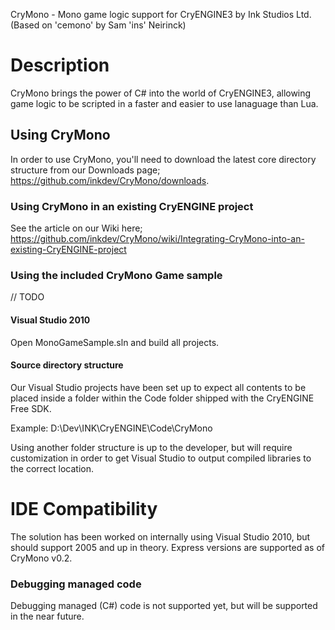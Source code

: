 CryMono - Mono game logic support for CryENGINE3
	by Ink Studios Ltd. (Based on 'cemono' by Sam 'ins\' Neirinck)

# Description
CryMono brings the power of C# into the world of CryENGINE3, allowing game logic to be scripted in a faster and easier to use lanaguage than Lua.
	
## Using CryMono 
In order to use CryMono, you'll need to download the latest core directory structure from our Downloads page; https://github.com/inkdev/CryMono/downloads.

### Using CryMono in an existing CryENGINE project
See the article on our Wiki here; https://github.com/inkdev/CryMono/wiki/Integrating-CryMono-into-an-existing-CryENGINE-project

### Using the included CryMono Game sample

// TODO

#### Visual Studio 2010
Open MonoGameSample.sln and build all projects.

#### Source directory structure 
Our Visual Studio projects have been set up to expect all contents to be placed inside a folder within the Code folder shipped with the CryENGINE Free SDK.

Example:
D:\Dev\INK\CryENGINE\Code\CryMono

Using another folder structure is up to the developer, but will require customization in order to get Visual Studio to output compiled libraries to the correct location.

# IDE Compatibility
The solution has been worked on internally using Visual Studio 2010, but should support 2005 and up in theory. Express versions are supported as of CryMono v0.2.

### Debugging managed code
Debugging managed (C#) code is not supported yet, but will be supported in the near future.
